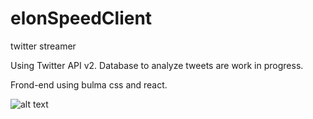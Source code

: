 # elonSpeedClient
twitter streamer


Using Twitter API v2. 
Database to analyze tweets are work in progress. 

Frond-end using bulma css and react. 

![alt text](https://github.com/[KernelTestPilot]/[elonSpeedClient]/blob/[main]/view.jpg?raw=true)
